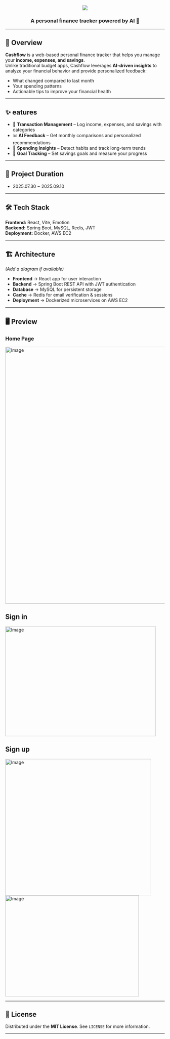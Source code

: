 <div align="center">
  <img src="https://capsule-render.vercel.app/api?type=waving&color=0:b0e13d,100:614fe8&height=180&text=Cashflow&animation=&fontColor=ffffff&fontSize=60" />
  <h3>A personal finance tracker powered by AI 🚀</h3>
</div>

---

## 📌 Overview
**Cashflow** is a web-based personal finance tracker that helps you manage your **income, expenses, and savings**.  
Unlike traditional budget apps, Cashflow leverages **AI-driven insights** to analyze your financial behavior and provide personalized feedback:
- What changed compared to last month
- Your spending patterns
- Actionable tips to improve your financial health

---

## ✨  eatures
- 📒 **Transaction Management** – Log income, expenses, and savings with categories  
- 📊 **AI Feedback** – Get monthly comparisons and personalized recommendations  
- 🔎 **Spending Insights** – Detect habits and track long-term trends  
- 🎯 **Goal Tracking** – Set savings goals and measure your progress  

---

## 📆 Project Duration

- 2025.07.30 ~ 2025.09.10

---

## 🛠️ Tech Stack
**Frontend:** React, Vite, Emotion  
**Backend:** Spring Boot, MySQL, Redis, JWT  
**Deployment:** Docker, AWS EC2  

---

## 🏗️ Architecture
*(Add a diagram if available)*  
- **Frontend** → React app for user interaction  
- **Backend** → Spring Boot REST API with JWT authentication  
- **Database** → MySQL for persistent storage  
- **Cache** → Redis for email verification & sessions  
- **Deployment** → Dockerized microservices on AWS EC2  

---

## 🖥️ Preview

### Home Page
<img width="1440" height="812" alt="Image" src="https://github.com/user-attachments/assets/affc81f0-3064-47a6-857d-b74210d1f841" />

## Sign in
<img width="476" height="347" alt="Image" src="https://github.com/user-attachments/assets/21095ff3-5a3c-4fe5-9711-ce6b784c860d" />

## Sign up
<img width="461" height="431" alt="Image" src="https://github.com/user-attachments/assets/5f3da0f9-5548-4c32-95b2-4438ccb2766c" />
<img width="422" height="320" alt="Image" src="https://github.com/user-attachments/assets/6988f863-f432-41b7-afe2-69cfdd97c510" />

---


## 📜 License
Distributed under the **MIT License**. See `LICENSE` for more information.

---
